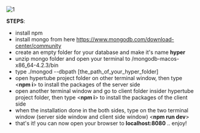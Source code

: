![1](pics/hypertube.gif)

**STEPS**:
- install npm
- install mongo from here https://www.mongodb.com/download-center/community
- create an empty folder for your database and make it's name **hyper**
- unzip mongo folder and open your terminal to /mongodb-macos-x86_64-4.2.3/bin
- type ./mongod --dbpath [the_path_of_your_hyper_folder]
- open hypertube project folder on other terminal window, then type <**npm i**> to install the packages of the server side
- open another terminal window and go to client folder insider hypertube project folder, then type <**npm i**> to install the packages of the client side
- when the installation done in the both sides, type on the two terminal window (server side window and client side window) <**npm run dev**>
- that's it! you can now open your browser to **localhost:8080** .. enjoy!
